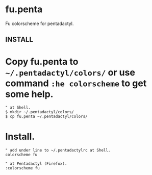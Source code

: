 fu.penta
========

Fu colorscheme for pentadactyl.

INSTALL
--------

# Copy fu.penta to `~/.pentadactyl/colors/` or use command `:he colorscheme` to get some help.

	" at Shell.
	$ mkdir ~/.pentadactyl/colors/
	$ cp fu.penta ~/.pentadactyl/colors/

# Install.

	" add under line to ~/.pentadactylrc at Shell.
	colorscheme fu

	" at Pentadactyl (Firefox).
	:colorscheme fu

